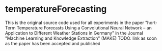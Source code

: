 # temperatureForecasting

This is the original source code used for all experiments in the paper "hort-Term Temperature Forecasts Using a Convolutional Neural Network – an Application to Different Weather Stations in Germany" in the Journal "Machine Learning and Knowledge Extraction" (MAKE)
TODO: link as soon as the paper has been accepted and published

